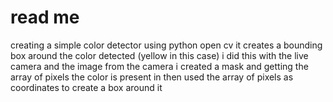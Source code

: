 # read me

creating a simple color detector using python open cv
it creates a bounding box around the color detected (yellow in this case)
i did this with the live camera and the image from the camera
i created a mask and getting the array of pixels the color is present in
then used the array of pixels as coordinates to create a box around it
